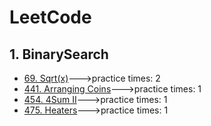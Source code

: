# LeetCode      
      
## 1. BinarySearch     

* [69. Sqrt(x)](https://github.com/benny201/LeetCode-Notes-and-Codes/tree/master/69.%20Sqrt(x) "69. Sqrt(x)")--->practice times: 2
* [441. Arranging Coins](https://github.com/benny201/LeetCode-Notes-and-Codes/tree/master/441.%20Arranging%20Coins "441. Arranging Coins")--->practice times: 1
* [454. 4Sum II](https://github.com/benny201/LeetCode-Notes-and-Codes/tree/master/454.%204Sum%20II "454. 4Sum II")--->practice times: 1
* [475. Heaters](https://github.com/benny201/LeetCode-Notes-and-Codes/tree/master/475.%20Heaters "475. Heaters")--->practice times: 1


